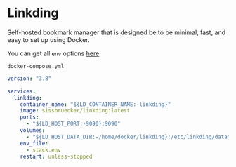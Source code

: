 # Linkding
Self-hosted bookmark manager that is designed be to be minimal, fast, and easy to set up using Docker.

You can get all `env` options [here](https://github.com/sissbruecker/linkding/blob/master/.env.sample)

``docker-compose.yml``
```yaml
version: "3.8"

services:
  linkding:
    container_name: "${LD_CONTAINER_NAME:-linkding}"
    image: sissbruecker/linkding:latest
    ports:
      - "${LD_HOST_PORT:-9090}:9090"
    volumes:
      - "${LD_HOST_DATA_DIR:-/home/docker/linkding}:/etc/linkding/data"
    env_file:
      - stack.env
    restart: unless-stopped
```

